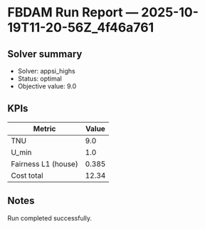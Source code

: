 # FBDAM Run Report — 2025-10-19T11-20-56Z_4f46a761

## Solver summary
- Solver: appsi_highs
- Status: optimal
- Objective value: 9.0

## KPIs
| Metric | Value |
|---------|--------|
| TNU | 9.0 |
| U_min | 1.0 |
| Fairness L1 (house) | 0.385 |
| Cost total | 12.34 |

## Notes
Run completed successfully.
